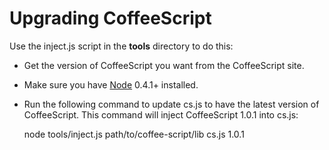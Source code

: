 # Upgrading CoffeeScript

Use the inject.js script in the **tools** directory to do this:

* Get the version of CoffeeScript you want from the CoffeeScript site.
* Make sure you have [Node](http://nodejs.org) 0.4.1+ installed.
* Run the following command to update cs.js to have the latest version of CoffeeScript.
This command will inject CoffeeScript 1.0.1 into cs.js:

    node tools/inject.js path/to/coffee-script/lib cs.js 1.0.1

